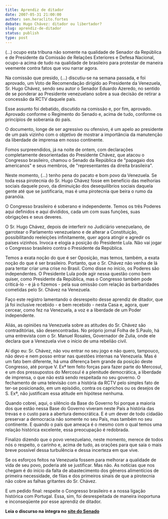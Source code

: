 ```yaml
---
title: Aprendiz de ditador
date: 2007-05-31 21:00:00
author: sen.heraclito.fortes
debate: Hugo Chávez: ditador ou libertador?
slug: aprendiz-de-ditador
status: publish 
type: post
---
```


(...) ocupo esta tribuna não somente na qualidade de Senador da República e de Presidente da Comissão de Relações Exteriores e Defesa Nacional, ocupo-a acima de tudo na qualidade de brasileiro para protestar de maneira veemente contra fatos que vou narrar agora.  
  
Na comissão que presido, (...) discutiu-se na semana passada, e foi aprovado, um Voto de Recomendação dirigido ao Presidente da Venezuela, Sr. Hugo Chávez, sendo seu autor o Senador Eduardo Azeredo, no sentido de se ponderar ao Presidente venezuelano sobre a sua decisão de retirar a concessão da RCTV daquele país.  
  
Esse assunto foi debatido, discutido na comissão e, por fim, aprovado. Aprovado conforme o Regimento do Senado e, acima de tudo, conforme os princípios de soberania do país.  
  
O documento, longe de ser agressivo ou ofensivo, é um apelo ao presidente de um país vizinho com o objetivo de mostrar a importância da manutenção da liberdade de imprensa em nosso continente.  
  
Fomos surpreendidos, já na noite de ontem, com declarações completamente desorientadas do Presidente Chávez, que atacou o Congresso brasileiro, chamou o Senado da República de "papagaio dos americanos" e seus membros, de "representantes da direita brasileira".  
  
Neste momento, (...) tenho pena do pacato e bom povo da Venezuela. Se toda essa pirotecnia do Sr. Hugo Chávez fosse em benefício das melhorias sociais daquele povo, da diminuição dos desequilíbrios sociais daquela gente até que se justificaria, mas é uma pirotecnia que beira o rumo da paranóia.  
  
O Congresso brasileiro é soberano e independente. Temos os três Poderes aqui definidos e aqui divididos, cada um com suas funções, suas obrigações e seus deveres.  
  
O Sr. Hugo Chávez, depois de interferir no Judiciário venezuelano, de garrotear o Parlamento venezuelano e de alterar a Constituição, possibilitando reeleições infinitamente, quer agora atingir e agredir os países vizinhos. Invoca e elogia a posição do Presidente Lula. Não vai jogar o Congresso brasileiro contra o Presidente da República.  
  
Temos a exata noção do que é ser Oposição, mas temos, também, a exata noção do que é ser brasileiro. Portanto, que o Sr. Chávez não venha de lá para tentar criar uma crise no Brasil. Como disse no início, os Poderes são independentes. O Presidente Lula pode agir nessa questão como bem quiser, como Presidente da República, mas o Congresso também pode criticá-lo - e já o fizemos - pela sua omissão com relação às barbaridades cometidas pelo Sr. Chávez na Venezuela.  
  
Faço este registro lamentando o desrespeito desse aprendiz de ditador, que já foi inclusive recebido - e bem recebido - nesta Casa e, agora, quer cercear, como fez na Venezuela, a voz e a liberdade de um Poder independente.   
  
Aliás, as opiniões na Venezuela sobre as atitudes do Sr. Chávez são contraditórias, são desencontradas. No próprio jornal Folha de S.Paulo, há uma entrevista com o Sr. Manuel Rosales, Governador de Zulia, onde ele declara que a Venezuela vive o início de uma rebelião civil.  
  
Aí digo eu: Sr. Chávez, não vou entrar no seu jogo e não quero, tampouco, não devo e nem posso entrar nas questões internas na Venezuela. Mas é um fato bem diferente, há uma diferença bem grande da posição deste Congresso, até porque V. Exª tem feito forças para fazer parte do Mercosul, e um dos pressupostos do Mercosul é a plenitude democrática, a liberdade de imprensa, o que não está sendo respeitada no seu governo. O fechamento de uma televisão com a história da RCTV pelo simples fato de ter-se posicionado, em um episódio, contra os caprichos ou os desejos de S. Exª, não justificam essa atitude em hipótese nenhuma.  
  
Quando cobrei, aqui, o silêncio da Base do Governo foi porque a maioria dos que estão nessa Base do Governo viveram neste País a história das trevas e o custo para a abertura democrática. E é um dever de todo cidadão preservar a democracia não somente no seu País, mas também no seu continente. E quando o país que ameaça é o mesmo com o qual temos uma relação histórica excelente, essa preocupação é redobrada.  
  
Finalizo dizendo que o povo venezuelano, neste momento, merece de todos nós o respeito, o carinho e, acima de tudo, as orações para que saia o mais breve possível dessa turbulência e dessa incerteza em que vive.  
  
Se os esforços feitos na Venezuela fossem para melhorar a qualidade de vida de seu povo, poderia até se justificar. Mas não. As notícias que nos chegam é do início da falta de abastecimento dos gêneros alimentícios de primeira necessidade, de filas e dos primeiros sinais de que a pirotecnia não cobre as falhas gritantes do Sr. Chávez.  
  
E um pedido final: respeite o Congresso brasileiro e a nossa ligação histórica com Portugal. Essa, sim, foi desrespeitada de maneira inoportuna e inconseqüente por esse aprendiz de ditador.  
  
**Leia o discurso na íntegra no** [**site do Senado**](http://www.senado.gov.br/sf/atividade/Plenario/sessao/disc/listaDisc.asp?s=084.1.53.O)
